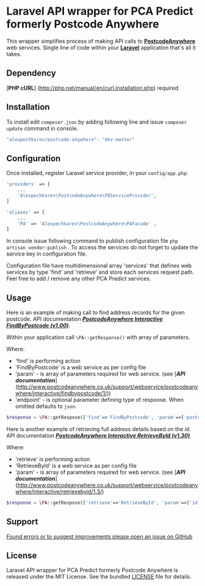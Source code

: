 # Laravel API wrapper for PCA Predict formerly Postcode Anywhere

This wrapper simplifies process of making API calls to [**PostcodeAnywhere**](http://www.postcodeanywhere.co.uk/)  web services.
Single line of code within your [**Laravel**](http://laravel.com/) application that's all it takes.


Dependency
------------
[**PHP cURL**] (http://php.net/manual/en/curl.installation.php) required


Installation
------------

To install edit `composer.json` by adding following line and issue `composer update` command in console.

```javascript
"alexpechkarev/postcode-anywhere": "dev-master"
```


Configuration
-------------

Once installed, register Laravel service provider, in your `config/app.php`:

```php
'providers' => [
	...
    'Alexpechkarev\PostcodeAnywhere\PAServiceProvider',
]

'aliases' => [
	...
    'PA' => 'Alexpechkarev\PostcodeAnywhere\PAFacade' ,
]
```

In console issue following command to publish configuration file `php artisan vendor:publish` .
To access the services do not forget to update the service key in configuration file. 

Configuration file have multidimensional array 'services' that defines web services by type 'find' and 'retrieve' and store each services request path. Feel free to add / remove any other PCA Predict services. 

Usage
-----
Here is an example of making call to find address records for the given postcode. 
API documentation [***PostcodeAnywhere Interactive FindByPostcode (v1.00)***](http://www.postcodeanywhere.co.uk/support/webservice/postcodeanywhere/interactive/findbypostcode/1/).

Within your application call `\PA::getResponse()` with array of parameters. 

Where:
- 'find' is performing action
- 'FindByPostcode' is a web service as per config file
- 'param' - is array of parameters required for web service. (see [***API documentation***] (http://www.postcodeanywhere.co.uk/support/webservice/postcodeanywhere/interactive/findbypostcode/1/))
- 'endpoint' - is optional parameter defining type of response. When omitted defaults to `json`.

```php
$response = \PA::getRespose(['find'=>'FindByPostcode', 'param'=>['postcode'=>'SW1A 1AA', 'endpoint'=>'json'] ]);
```

Here is another example of retrieving full address details based on the id. 
API documentation [***PostcodeAnywhere Interactive RetrieveById (v1.30)***](http://www.postcodeanywhere.co.uk/support/webservice/postcodeanywhere/interactive/retrievebyid/1.3/)

Where:
- 'retrieve' is performing action
- 'RetrieveById' is a web service as per config file
- 'param' - is array of parameters required for web service. (see [***API documentation***] (http://www.postcodeanywhere.co.uk/support/webservice/postcodeanywhere/interactive/retrievebyid/1.3/)

```php
$response = \PA::getRespose(['retrieve'=>'RetrieveById', 'param'=>['id'=>'23747212.00'] ]);
```



Support
-------

[Found errors or to suggest improvements please open an issue on GitHub](https://github.com/alexpechkarev/postcode-anywhere/issues)


License
-------

Laravel API wrapper for PCA Predict formerly Postcode Anywhere is released under the MIT License. See the bundled
[LICENSE](https://github.com/alexpechkarev/postcode-anywhere/blob/master/LICENSE)
file for details.
